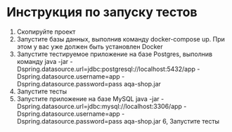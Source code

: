 # Инструкция по запуску тестов #

1. Скопируйте проект
2. Запустите базы данных, выполнив команду docker-compose up. При этом у вас уже должен быть установлен Docker
3. Запустите тестируемое приложение на базе Postgres, выполнив команду java -jar -Dspring.datasource.url=jdbc:postgresql://localhost:5432/app -Dspring.datasource.username=app -Dspring.datasource.password=pass aqa-shop.jar
4. Запустите тесты
5. Запустите приложение на базе MySQL java -jar -Dspring.datasource.url=jdbc:mysql://localhost:3306/app -Dspring.datasource.username=app -Dspring.datasource.password=pass aqa-shop.jar
6, Запустите тесты